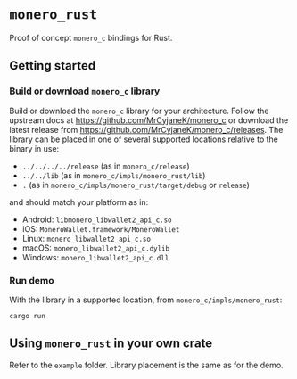 # `monero_rust`
Proof of concept `monero_c` bindings for Rust.

## Getting started
<!--
### Prerequisites
You may need
```
sudo apt-get install libhidapi-dev
```
-->
### Build or download `monero_c` library
Build or download the `monero_c` library for your architecture.  Follow the 
upstream docs at https://github.com/MrCyjaneK/monero_c or download the latest 
release from https://github.com/MrCyjaneK/monero_c/releases.  The library can be 
placed in one of several supported locations relative to the binary in use:
- `../../../../release` (as in `monero_c/release`)
- `../../lib` (as in `monero_c/impls/monero_rust/lib`)
- `.` (as in `monero_c/impls/monero_rust/target/debug` or `release`)

and should match your platform as in:
- Android: `libmonero_libwallet2_api_c.so`
- iOS: `MoneroWallet.framework/MoneroWallet`
- Linux: `monero_libwallet2_api_c.so`
- macOS: `monero_libwallet2_api_c.dylib`
- Windows: `monero_libwallet2_api_c.dll`

### Run demo
With the library in a supported location, from `monero_c/impls/monero_rust`:
```
cargo run
```

## Using `monero_rust` in your own crate
Refer to the `example` folder.  Library placement is the same as for the demo. 
